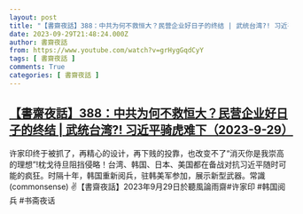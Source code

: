 ```yaml
---
layout: post
title: "【書齋夜話】388：中共为何不救恒大？民营企业好日子的终结 | 武统台湾?! 习近平骑虎难下（2023-9-29）"
date: 2023-09-29T21:48:24.000Z
author: 書齋夜話
from: https://www.youtube.com/watch?v=grHygGqdCyY
tags: [ 書齋夜話 ]
comments: True
categories: [ 書齋夜話 ]
---
```

<!--1696024104000-->
[【書齋夜話】388：中共为何不救恒大？民营企业好日子的终结 | 武统台湾?! 习近平骑虎难下（2023-9-29）](https://www.youtube.com/watch?v=grHygGqdCyY)
------

<div>
许家印终于被抓了，再精心的设计，再下贱的投靠，也改变不了“消灭你是我崇高的理想”!枕戈待旦阻挡侵略！台湾、韩国、日本、美国都在备战对抗习近平随时可能的疯狂。时隔十年，韩国重新阅兵，驻韩美军参加，展示新型武器。常識(commonsense) ✌【書齋夜話】2023年9月29日於聽風論雨齋#许家印 #韩国阅兵 #书斋夜话
</div>

